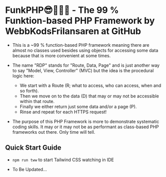 # FunkPHP😎🕺🎶🌈 - The 99 % Funktion-based PHP Framework by WebbKodsFrilansaren at GitHub

- This is a ~99 % function-based PHP framework meaning there are almost no classes used besides using objects for accessing some data because that is more convenient at some times.

- The name "RDP" stands for "Route, Data, Page" and is just another way to say "Model, View, Controller" (MVC) but the idea is the procedural logic here:

  - We start with a Route (R; what to access, who can access, when and so forth).
  - Then we move on to the data (D) that may or may not be accessible within that route.
  - Finally we either return just some data and/or a page (P).
  - Rinse and repeat for each HTTPS request!

- The purpose of this PHP Framework is more to demonstrate systematic coding skills. It may or it may not be as performant as class-based PHP frameworks out there. Only time will tell.

## Quick Start Guide

- `npm run tww` to start Tailwind CSS watching in IDE

- To Be Updated...
